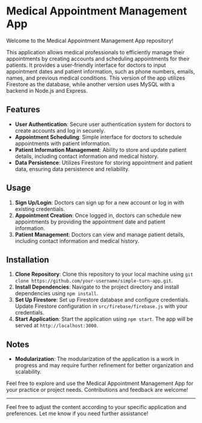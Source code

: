 # Medical Appointment Management App

Welcome to the Medical Appointment Management App repository!

This application allows medical professionals to efficiently manage their appointments by creating accounts and scheduling appointments for their patients. It provides a user-friendly interface for doctors to input appointment dates and patient information, such as phone numbers, emails, names, and previous medical conditions. This version of the app utilizes Firestore as the database, while another version uses MySQL with a backend in Node.js and Express.

## Features

- **User Authentication**: Secure user authentication system for doctors to create accounts and log in securely.
- **Appointment Scheduling**: Simple interface for doctors to schedule appointments with patient information.
- **Patient Information Management**: Ability to store and update patient details, including contact information and medical history.
- **Data Persistence**: Utilizes Firestore for storing appointment and patient data, ensuring data persistence and reliability.

## Usage

1. **Sign Up/Login**: Doctors can sign up for a new account or log in with existing credentials.
2. **Appointment Creation**: Once logged in, doctors can schedule new appointments by providing the appointment date and patient information.
3. **Patient Management**: Doctors can view and manage patient details, including contact information and medical history.

## Installation

1. **Clone Repository**: Clone this repository to your local machine using `git clone https://github.com/your-username/simple-turn-app.git`.
2. **Install Dependencies**: Navigate to the project directory and install dependencies using `npm install`.
3. **Set Up Firestore**: Set up Firestore database and configure credentials. Update Firestore configuration in `src/firebase/firebase.js` with your credentials.
4. **Start Application**: Start the application using `npm start`. The app will be served at `http://localhost:3000`.

## Notes

- **Modularization**: The modularization of the application is a work in progress and may require further refinement for better organization and scalability.

Feel free to explore and use the Medical Appointment Management App for your practice or project needs. Contributions and feedback are welcome!

---

Feel free to adjust the content according to your specific application and preferences. Let me know if you need further assistance!
